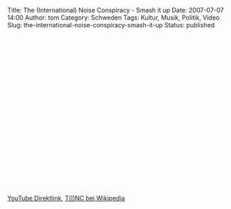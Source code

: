 Title: The (International) Noise Conspiracy - Smash it up
Date: 2007-07-07 14:00
Author: tom
Category: Schweden
Tags: Kultur, Musik, Politik, Video
Slug: the-international-noise-conspiracy-smash-it-up
Status: published

<p>
<object width="425" height="350">
<param name="movie" value="http://www.youtube.com/v/syJ-aE6JF5E"></param><param name="wmode" value="transparent"></param>
<embed src="http://www.youtube.com/v/syJ-aE6JF5E" type="application/x-shockwave-flash" wmode="transparent" width="425" height="350">
</embed>
</object>
  
[YouTube Direktlink](http://youtube.com/watch?v=syJ-aE6JF5E), [T(I)NC
bei
Wikipedia](http://de.wikipedia.org/wiki/The_%28International%29_Noise_Conspiracy)
</p>

